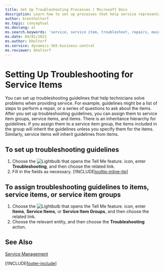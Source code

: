 ```yaml
---
title: Set Up Troubleshooting Processes | Microsoft Docs
description: Learn how to set up processes that help service representatives identify and resolve issues with service items.
author: brentholtorf
ms.topic: conceptual
ms.devlang: al
ms.search.keywords: 'service, service item, troubleshoot, repairs, maintenance'
ms.date: 04/01/2021
ms.author: bholtorf
ms.service: dynamics-365-business-central
ms.reviewer: bholtorf
---
```


# Setting Up Troubleshooting for Service Items
You can set up troubleshooting guidelines that help technicians solve problems when providing service. For example, guidelines might be a list of steps to perform a repair, or a series of questions to ask about the items. After you set up troubleshooting guidelines, you can assign them to service item groups, service items, and items. There is an inheritance hierarchy for guidelines. If you assign them to a service item group, the items included in the group will inherit the guidelines unless you specify them for the items. Similarly, service items will inherit guidelines from items.  

## To set up troubleshooting guidelines
1. Choose the ![Lightbulb that opens the Tell Me feature.](media/ui-search/search_small.png "Tell me what you want to do") icon, enter **Troubleshooting**, and then choose the related link.  
2. Fill in the fields as necessary. [!INCLUDE[tooltip-inline-tip](includes/tooltip-inline-tip_md.md)]  

## To assign troubleshooting guidelines to items, service items, or service item groups
1. Choose the ![Lightbulb that opens the Tell Me feature.](media/ui-search/search_small.png "Tell me what you want to do") icon, enter **Items**, **Service Items**, or **Service Item Groups**, and then choose the related link.  
2. Choose the relevant entity, and then choose the **Troubleshooting** action.  

## See Also
[Service Management](service-service.md)

[!INCLUDE[footer-include](includes/footer-banner.md)]